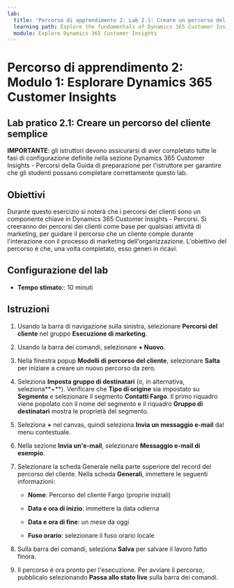 ```yaml
---
lab:
  title: 'Percorso di apprendimento 2: Lab 2.1: Creare un percorso del cliente semplice'
  learning path: Explore the fundamentals of Dynamics 365 Customer Insights
  module: Explore Dynamics 365 Customer Insights
---
```


Percorso di apprendimento 2: Modulo 1: Esplorare Dynamics 365 Customer Insights
========================

## Lab pratico 2.1: Creare un percorso del cliente semplice

**IMPORTANTE**: gli istruttori devono assicurarsi di aver completato tutte le fasi di configurazione definite nella sezione Dynamics 365 Customer Insights - Percorsi della Guida di preparazione per l'istruttore per garantire che gli studenti possano completare correttamente questo lab.   

## Obiettivi

Durante questo esercizio si noterà che i percorsi dei clienti sono un componente chiave in Dynamics 365 Customer Insights - Percorsi. Si creeranno dei percorsi dei clienti come base per qualsiasi attività di marketing, per guidare il percorso che un cliente compie durante l'interazione con il processo di marketing dell'organizzazione. L'obiettivo del percorso è che, una volta completato, esso generi in ricavi. 

## Configurazione del lab

  - **Tempo stimato:**: 10 minuti

## Istruzioni
1. Usando la barra di navigazione sulla sinistra, selezionare **Percorsi del cliente** nel gruppo **Esecuzione di marketing**.

2. Usando la barra dei comandi, selezionare **+ Nuovo**.

3. Nella finestra popup **Modelli di percorso del cliente**, selezionare **Salta** per iniziare a creare un nuovo percorso da zero.
4. Seleziona **Imposta gruppo di destinatari** (o, in alternativa, seleziona**+**). Verificare che **Tipo di origine** sia impostato su **Segmento** e selezionare il segmento **Contatti Fargo**. Il primo riquadro viene popolato con il nome del segmento e il riquadro **Gruppo di destinatari** mostra le proprietà del segmento.

5. Seleziona **+** nel canvas, quindi seleziona **Invia un messaggio e-mail** dal menu contestuale.

6. Nella sezione **Invia un'e-mail**, selezionare **Messaggio e-mail di esempio**.

7. Selezionare la scheda Generale nella parte superiore del record del percorso del cliente. Nella scheda **Generali**, immettere le seguenti informazioni:

    - **Nome**: Percorso del cliente Fargo (proprie iniziali) 

    - **Data e ora di inizio**: immettere la data odierna 

    - **Data e ora di fine**: un mese da oggi

    - **Fuso orario**: selezionare il fuso orario locale

8. Sulla barra dei comandi, seleziona **Salva** per salvare il lavoro fatto finora.

9. Il percorso è ora pronto per l'esecuzione. Per avviare il percorso, pubblicalo selezionando **Passa allo stato live** sulla barra dei comandi.

